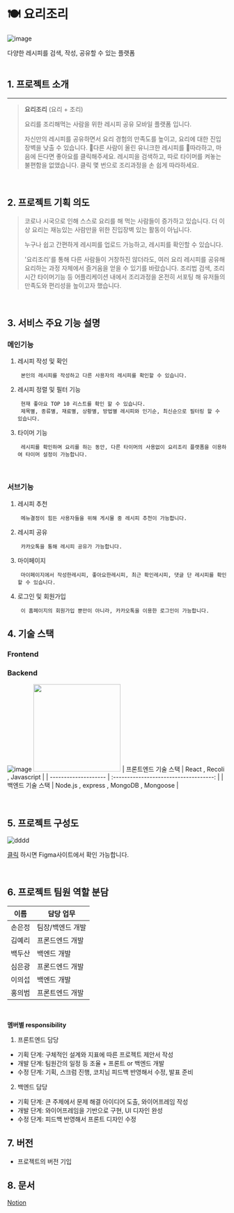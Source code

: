 # 🍽️ 요리조리

![image](https://user-images.githubusercontent.com/94670393/151375705-c7011e59-841d-4110-b1ca-c779d84bb46b.png)

다양한 레시피를 검색, 작성, 공유할 수 있는 플랫폼
<br>
<br>

## 1. 프로젝트 소개

<hr/>

> **요리조리** (요리 + 조리)
>
> 요리를 조리해먹는 사람을 위한 레시피 공유 모바일 플랫폼 입니다.
>
> 자신만의 레시피를 공유하면서 요리 경험의 만족도를 높이고, 요리에 대한 진입장벽을 낮출 수 있습니다.
> 다른 사람이 올린 유니크한 레시피를 따라하고, 마음에 든다면 좋아요를 클릭해주세요.
> 레시피을 검색하고, 따로 타이머를 켜놓는 불편함을 없앴습니다. 클릭 몇 번으로 조리과정을 손 쉽게 따라하세요.

<br>

## 2. 프로젝트 기획 의도

> 코로나 시국으로 인해 스스로 요리를 해 먹는 사람들이 증가하고 있습니다.
> 더 이상 요리는 재능있는 사람만을 위한 진입장벽 있는 활동이 아닙니다.
>
> 누구나 쉽고 간편하게 레시피를 업로드 가능하고, 레시피를 확인할 수 있습니다.
>
> '요리조리'를 통해 다른 사람들이 거창하진 않더라도, 여러 요리 레시피를 공유해 요리하는 과정 자체에서 즐거움을 얻을 수 있기를 바랐습니다.
> 조리법 검색, 조리시간 타이머기능 등 어플리케이션 내에서 조리과정을 온전히 서포팅 해 유저들의 만족도와 편리성을 높이고자 했습니다.

<br>

## 3. 서비스 주요 기능 설명

### 메인기능

1. 레시피 작성 및 확인

   ```
    본인의 레시피를 작성하고 다른 사용자의 레시피를 확인할 수 있습니다.
   ```

2. 레시피 정렬 및 필터 기능

   ```
    현재 좋아요 TOP 10 리스트를 확인 할 수 있습니다.
    제목별, 종류별, 재료별, 상황별, 방법별 레시피와 인기순, 최신순으로 필터링 할 수 있습니다.
   ```

3. 타이머 기능

   ```
    레시피를 확인하며 요리를 하는 동안, 다른 타이머의 사용없이 요리조리 플랫폼을 이용하여 타이머 설정이 가능합니다.
   ```

<br>

### 서브기능

1. 레시피 추천

   ```
    메뉴결정이 힘든 사용자들을 위해 게시물 중 레시피 추천이 가능합니다.
   ```

2. 레시피 공유

   ```
    카카오톡을 통해 레시피 공유가 가능합니다.
   ```

3. 마이페이지

   ```
    마이페이지에서 작성한레시피, 좋아요한레시피, 최근 확인레시피, 댓글 단 레시피를 확인할 수 있습니다.
   ```

4. 로그인 및 회원가입
   ```
    이 홈페이지의 회원가입 뿐만이 아니라, 카카오톡을 이용한 로그인이 가능합니다.
   ```

## 4. 기술 스택

### Frontend

### Backend

![image](https://user-images.githubusercontent.com/94670393/151659943-7b8f2f8e-04c9-4288-8d29-cd15887ecf7b.png)
<img src="https://user-images.githubusercontent.com/94670393/151659943-7b8f2f8e-04c9-4288-8d29-cd15887ecf7b.png"  width="200" />
| 프론트엔드 기술 스택 | React , Recoli , Javascript |
| -------------------- | :------------------------------------: |
| 백엔드 기술 스택 | Node.js , express , MongoDB , Mongoose |

<br>

## 5. 프로젝트 구성도

![dddd](https://kdt-gitlab.elice.io/YeriKim/produce-myself/uploads/06a29bcccf9b8ac837bc9a6c192a02e5/dddd.PNG)

[클릭](https://www.figma.com/file/lk1GcrIT58iIcYYk2KBpzn/%EC%97%98%EB%A6%AC%EC%8A%A4-Team9?node-id=0%3A1) 하시면 Figma사이트에서 확인 가능합니다.

<br>

## 6. 프로젝트 팀원 역할 분담

| 이름   | 담당 업무        |
| ------ | ---------------- |
| 손은정 | 팀장/백엔드 개발 |
| 김예리 | 프론드엔드 개발  |
| 백두산 | 백엔드 개발      |
| 심은광 | 프론드엔드 개발  |
| 이의섭 | 백엔드 개발      |
| 홍의범 | 프론트엔드 개발  |

<br>

**멤버별 responsibility**

1. 프론트엔드 담당

- 기획 단계: 구체적인 설계와 지표에 따른 프로젝트 제안서 작성
- 개발 단계: 팀원간의 일정 등 조율 + 프론트 or 백엔드 개발
- 수정 단계: 기획, 스크럼 진행, 코치님 피드백 반영해서 수정, 발표 준비

2. 백엔드 담당

- 기획 단계: 큰 주제에서 문제 해결 아이디어 도출, 와이어프레임 작성
- 개발 단계: 와이어프레임을 기반으로 구현, UI 디자인 완성
- 수정 단계: 피드백 반영해서 프론트 디자인 수정

## 7. 버전

- 프로젝트의 버전 기입

## 8. 문서

[Notion](https://www.notion.so/elice/9-847410c596414205aecb426254b5afb0)
